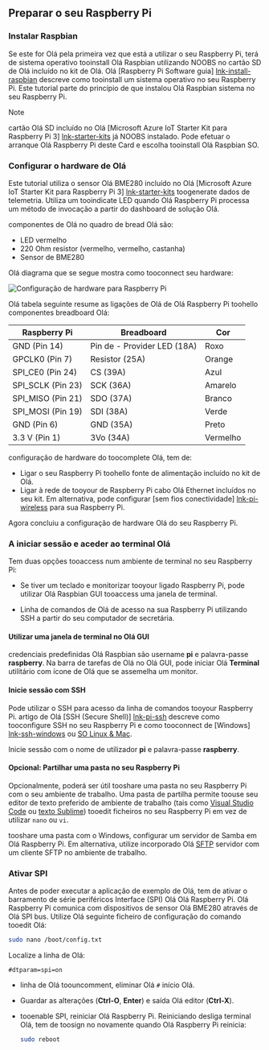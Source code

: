 ## <a name="prepare-your-raspberry-pi"></a>Preparar o seu Raspberry Pi

### <a name="install-raspbian"></a>Instalar Raspbian

Se este for Olá pela primeira vez que está a utilizar o seu Raspberry Pi, terá de sistema operativo tooinstall Olá Raspbian utilizando NOOBS no cartão SD de Olá incluído no kit de Olá. Olá [Raspberry Pi Software guia] [ lnk-install-raspbian] descreve como tooinstall um sistema operativo no seu Raspberry Pi. Este tutorial parte do princípio de que instalou Olá Raspbian sistema no seu Raspberry Pi.

> [!NOTE]
> cartão Olá SD incluído no Olá [Microsoft Azure IoT Starter Kit para Raspberry Pi 3] [ lnk-starter-kits] já NOOBS instalado. Pode efetuar o arranque Olá Raspberry Pi deste Card e escolha tooinstall Olá Raspbian SO.

### <a name="set-up-hello-hardware"></a>Configurar o hardware de Olá

Este tutorial utiliza o sensor Olá BME280 incluído no Olá [Microsoft Azure IoT Starter Kit para Raspberry Pi 3] [ lnk-starter-kits] toogenerate dados de telemetria. Utiliza um tooindicate LED quando Olá Raspberry Pi processa um método de invocação a partir do dashboard de solução Olá.

componentes de Olá no quadro de bread Olá são:

- LED vermelho
- 220 Ohm resistor (vermelho, vermelho, castanha)
- Sensor de BME280

Olá diagrama que se segue mostra como tooconnect seu hardware:

![Configuração de hardware para Raspberry Pi][img-connection-diagram]

Olá tabela seguinte resume as ligações de Olá de Olá Raspberry Pi toohello componentes breadboard Olá:

| Raspberry Pi            | Breadboard             |Cor         |
| ----------------------- | ---------------------- | ------------- |
| GND (Pin 14)            | Pin de - Provider LED (18A)      | Roxo          |
| GPCLK0 (Pin 7)          | Resistor (25A)         | Orange          |
| SPI_CE0 (Pin 24)        | CS (39A)               | Azul          |
| SPI_SCLK (Pin 23)       | SCK (36A)              | Amarelo        |
| SPI_MISO (Pin 21)       | SDO (37A)              | Branco         |
| SPI_MOSI (Pin 19)       | SDI (38A)              | Verde         |
| GND (Pin 6)             | GND (35A)              | Preto         |
| 3.3 V (Pin 1)           | 3Vo (34A)              | Vermelho           |

configuração de hardware do toocomplete Olá, tem de:

- Ligar o seu Raspberry Pi toohello fonte de alimentação incluído no kit de Olá.
- Ligar à rede de tooyour de Raspberry Pi cabo Olá Ethernet incluídos no seu kit. Em alternativa, pode configurar [sem fios conectividade] [ lnk-pi-wireless] para sua Raspberry Pi.

Agora concluiu a configuração de hardware Olá do seu Raspberry Pi.

### <a name="sign-in-and-access-hello-terminal"></a>A iniciar sessão e aceder ao terminal Olá

Tem duas opções tooaccess num ambiente de terminal no seu Raspberry Pi:

- Se tiver um teclado e monitorizar tooyour ligado Raspberry Pi, pode utilizar Olá Raspbian GUI tooaccess uma janela de terminal.

- Linha de comandos de Olá de acesso na sua Raspberry Pi utilizando SSH a partir do seu computador de secretária.

#### <a name="use-a-terminal-window-in-hello-gui"></a>Utilizar uma janela de terminal no Olá GUI

credenciais predefinidas Olá Raspbian são username **pi** e palavra-passe **raspberry**. Na barra de tarefas de Olá no Olá GUI, pode iniciar Olá **Terminal** utilitário com ícone de Olá que se assemelha um monitor.

#### <a name="sign-in-with-ssh"></a>Inicie sessão com SSH

Pode utilizar o SSH para acesso da linha de comandos tooyour Raspberry Pi. artigo de Olá [SSH (Secure Shell)] [ lnk-pi-ssh] descreve como tooconfigure SSH no seu Raspberry Pi e como tooconnect de [Windows] [ lnk-ssh-windows] ou [SO Linux & Mac][lnk-ssh-linux].

Inicie sessão com o nome de utilizador **pi** e palavra-passe **raspberry**.

#### <a name="optional-share-a-folder-on-your-raspberry-pi"></a>Opcional: Partilhar uma pasta no seu Raspberry Pi

Opcionalmente, poderá ser útil tooshare uma pasta no seu Raspberry Pi com o seu ambiente de trabalho. Uma pasta de partilha permite toouse seu editor de texto preferido de ambiente de trabalho (tais como [Visual Studio Code](https://code.visualstudio.com/) ou [texto Sublime](http://www.sublimetext.com/)) tooedit ficheiros no seu Raspberry Pi em vez de utilizar `nano` ou `vi`.

tooshare uma pasta com o Windows, configurar um servidor de Samba em Olá Raspberry Pi. Em alternativa, utilize incorporado Olá [SFTP](https://www.raspberrypi.org/documentation/remote-access/) servidor com um cliente SFTP no ambiente de trabalho.

### <a name="enable-spi"></a>Ativar SPI

Antes de poder executar a aplicação de exemplo de Olá, tem de ativar o barramento de série periféricos Interface (SPI) Olá Olá Raspberry Pi. Olá Raspberry Pi comunica com dispositivos de sensor Olá BME280 através de Olá SPI bus. Utilize Olá seguinte ficheiro de configuração do comando tooedit Olá:

```sh
sudo nano /boot/config.txt
```

Localize a linha de Olá:

`#dtparam=spi=on`

- linha de Olá toouncomment, eliminar Olá `#` início Olá.
- Guardar as alterações (**Ctrl-O**, **Enter**) e saída Olá editor (**Ctrl-X**).
- tooenable SPI, reiniciar Olá Raspberry Pi. Reiniciando desliga terminal Olá, tem de toosign no novamente quando Olá Raspberry Pi reinicia:

  ```sh
  sudo reboot
  ```


[img-connection-diagram]: media/iot-suite-raspberry-pi-kit-prepare-pi/rpi2_remote_monitoring.png

[lnk-install-raspbian]: https://www.raspberrypi.org/learning/software-guide/quickstart/
[lnk-pi-wireless]: https://www.raspberrypi.org/documentation/configuration/wireless/README.md
[lnk-pi-ssh]: https://www.raspberrypi.org/documentation/remote-access/ssh/README.md
[lnk-ssh-windows]: https://www.raspberrypi.org/documentation/remote-access/ssh/windows.md
[lnk-ssh-linux]: https://www.raspberrypi.org/documentation/remote-access/ssh/unix.md
[lnk-starter-kits]: https://azure.microsoft.com/develop/iot/starter-kits/